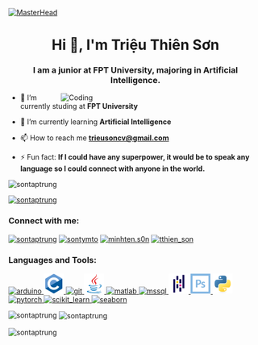 [![MasterHead](https://media.wired.com/photos/5941ebf7e9030c15ddbcd8c2/master/w_2560%2Cc_limit/1CFAeP1I6qiU-ZMb-O4xyOA.gif)](https://github.com/sontaptrung)
<h1 align="center">Hi 👋, I'm Triệu Thiên Sơn</h1>
<h3 align="center">I am a junior at FPT University, majoring in Artificial Intelligence.</h3>
<img align="right" alt="Coding" width="400" src="https://media.giphy.com/media/v1.Y2lkPTc5MGI3NjExMGViZjBhYWQ4MjhlOWVlMDAyMDQ4MmNhNzU1OTNmMDVmNjBkZmVkNiZjdD1n/qgQUggAC3Pfv687qPC/giphy.gif">

- 🔭 I’m currently studing at  **FPT University**

- 🌱 I’m currently learning **Artificial Intelligence**

- 📫 How to reach me **trieusoncv@gmail.com**

- ⚡ Fun fact: **If I could have any superpower, it would be to speak any language so I could connect with anyone in the world.**


<p align="left"> <img src="https://komarev.com/ghpvc/?username=sontaptrung&label=Profile%20views&color=0e75b6&style=flat" alt="sontaptrung" /> </p>

<p align="left"> <a href="https://github.com/ryo-ma/github-profile-trophy"><img src="https://github-profile-trophy.vercel.app/?username=sontaptrung" alt="sontaptrung" /></a> </p>

<h3 align="left">Connect with me:</h3>
<p align="left">
<a href="https://linkedin.com/in/sontaptrung" target="blank"><img align="center" src="https://raw.githubusercontent.com/rahuldkjain/github-profile-readme-generator/master/src/images/icons/Social/linked-in-alt.svg" alt="sontaptrung" height="30" width="40" /></a>
<a href="https://kaggle.com/sontymto" target="blank"><img align="center" src="https://raw.githubusercontent.com/rahuldkjain/github-profile-readme-generator/master/src/images/icons/Social/kaggle.svg" alt="sontymto" height="30" width="40" /></a>
<a href="https://fb.com/minhten.s0n" target="blank"><img align="center" src="https://raw.githubusercontent.com/rahuldkjain/github-profile-readme-generator/master/src/images/icons/Social/facebook.svg" alt="minhten.s0n" height="30" width="40" /></a>
<a href="https://instagram.com/tthien_son" target="blank"><img align="center" src="https://raw.githubusercontent.com/rahuldkjain/github-profile-readme-generator/master/src/images/icons/Social/instagram.svg" alt="tthien_son" height="30" width="40" /></a>
</p>

<h3 align="left">Languages and Tools:</h3>
<p align="left"> <a href="https://www.arduino.cc/" target="_blank" rel="noreferrer"> <img src="https://cdn.worldvectorlogo.com/logos/arduino-1.svg" alt="arduino" width="40" height="40"/> </a> <a href="https://www.cprogramming.com/" target="_blank" rel="noreferrer"> <img src="https://raw.githubusercontent.com/devicons/devicon/master/icons/c/c-original.svg" alt="c" width="40" height="40"/> </a> <a href="https://git-scm.com/" target="_blank" rel="noreferrer"> <img src="https://www.vectorlogo.zone/logos/git-scm/git-scm-icon.svg" alt="git" width="40" height="40"/> </a> <a href="https://www.java.com" target="_blank" rel="noreferrer"> <img src="https://raw.githubusercontent.com/devicons/devicon/master/icons/java/java-original.svg" alt="java" width="40" height="40"/> </a> <a href="https://www.mathworks.com/" target="_blank" rel="noreferrer"> <img src="https://upload.wikimedia.org/wikipedia/commons/2/21/Matlab_Logo.png" alt="matlab" width="40" height="40"/> </a> <a href="https://www.microsoft.com/en-us/sql-server" target="_blank" rel="noreferrer"> <img src="https://www.svgrepo.com/show/303229/microsoft-sql-server-logo.svg" alt="mssql" width="40" height="40"/> </a> <a href="https://pandas.pydata.org/" target="_blank" rel="noreferrer"> <img src="https://raw.githubusercontent.com/devicons/devicon/2ae2a900d2f041da66e950e4d48052658d850630/icons/pandas/pandas-original.svg" alt="pandas" width="40" height="40"/> </a> <a href="https://www.photoshop.com/en" target="_blank" rel="noreferrer"> <img src="https://raw.githubusercontent.com/devicons/devicon/master/icons/photoshop/photoshop-line.svg" alt="photoshop" width="40" height="40"/> </a> <a href="https://www.python.org" target="_blank" rel="noreferrer"> <img src="https://raw.githubusercontent.com/devicons/devicon/master/icons/python/python-original.svg" alt="python" width="40" height="40"/> </a> <a href="https://pytorch.org/" target="_blank" rel="noreferrer"> <img src="https://www.vectorlogo.zone/logos/pytorch/pytorch-icon.svg" alt="pytorch" width="40" height="40"/> </a> <a href="https://scikit-learn.org/" target="_blank" rel="noreferrer"> <img src="https://upload.wikimedia.org/wikipedia/commons/0/05/Scikit_learn_logo_small.svg" alt="scikit_learn" width="40" height="40"/> </a> <a href="https://seaborn.pydata.org/" target="_blank" rel="noreferrer"> <img src="https://seaborn.pydata.org/_images/logo-mark-lightbg.svg" alt="seaborn" width="40" height="40"/> </a> </p>

<p><img align="left" src="https://github-readme-stats.vercel.app/api/top-langs?username=sontaptrung&show_icons=true&locale=en&layout=compact" alt="sontaptrung" /></p>

<p>&nbsp;<img align="center" src="https://github-readme-stats.vercel.app/api?username=sontaptrung&show_icons=true&locale=en" alt="sontaptrung" /></p>

<p><img align="center" src="https://github-readme-streak-stats.herokuapp.com/?user=sontaptrung&" alt="sontaptrung" /></p>
